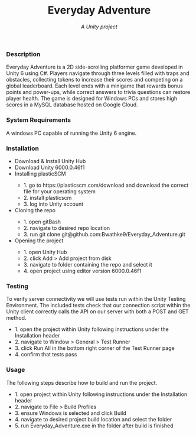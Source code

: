 <header>

<!-- -->
# Everyday Adventure

_A Unity project_

</header>

### Description

Everyday Adventure is a 2D side-scrolling platformer game developed in Unity 6 using C#. Players navigate through three levels filled with traps and obstacles,
collecting tokens to increase their scores and competing on a global leaderboard. Each level ends with a minigame that rewards bonus points and power-ups,
while correct answers to trivia questions can restore player health. The game is designed for Windows PCs and stores high scores in a MySQL database hosted on Google Cloud.

### System Requirements

A windows PC capable of running the Unity 6 engine.

### Installation

<ul>
    <li>Download  & Install Unity Hub</li>
    <li>Download Unity 6000.0.46f1</li>
  <li>Installing plasticSCM</li>
  <ul>
    <li>1. go to https://plasticscm.com/download and download the correct file for your operating system</li>
    <li>2. install plasticscm</li>
    <li>3. log into Unity account</li>
  </ul>
  <li>Cloning the repo</li>
  <ul>
    <li>1. open gitBash</li>
    <li>2. navigate to desired repo location</li>
    <li>3. run git clone git@github.com:Bwathke9/Everyday_Adventure.git</li>
  </ul>
  <li>Opening the project</li>
  <ul>
    <li>1. open Unity Hub</li>
    <li>2. click Add > Add project from disk</li>
    <li>3. navigate to folder containing the repo and select it</li>
    <li>4. open project using editor version 6000.0.46f1</li>
  </ul>
</ul>

### Testing

To verify server connectivity we will use tests run within the Unity Testing Environment. The included tests check that our
connection script within the Unity client correctly calls the API on our server with both a POST and GET method.
<ul>
  <li>1. open the project within Unity following instructions under the Installation header</li>
  <li>2. navigate to Window > General > Test Runner</li>
  <li>3. click Run All in the bottom right corner of the Test Runner page</li>
  <li>4. confirm that tests pass</li>
</ul>

### Usage
The following steps describe how to build and run the project.
<ul>
  <li>1. open project within Unity following instructions under the Installation header</li>
  <li>2. navigate to File > Build Profiles</li>
  <li>3. ensure Windows is selected and click Build</li>
  <li>4. navigate to desired project build location and select the folder</li>
  <li>5. run Everyday_Adventure.exe in the folder after build is finished</li>
</ul>

